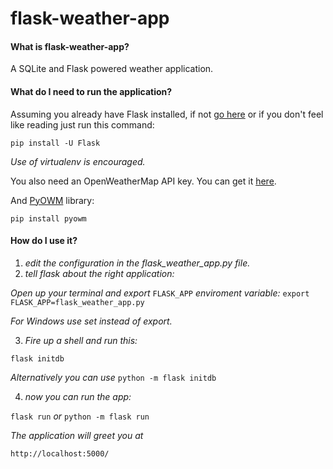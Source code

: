 # flask-weather-app


#### What is flask-weather-app?
A SQLite and Flask powered weather application.

#### What do I need to run the application?
Assuming you already have Flask installed, if not [go here](http://flask.pocoo.org/) or if you don't feel like reading just run this command:

`pip install -U Flask`

*Use of virtualenv is encouraged.*

You also need an OpenWeatherMap API key. You can get it [here](http://openweathermap.org/appid#get).

And [PyOWM](https://github.com/csparpa/pyowm) library:

`pip install pyowm`


#### How do I use it?

1. *edit the configuration in the flask_weather_app.py file.*
2. *tell flask about the right application:*

  *Open up your terminal and export* `FLASK_APP` *enviroment variable:* `export FLASK_APP=flask_weather_app.py`
  
  *For Windows use set instead of export.*
  
3. *Fire up a shell and run this:*

  `flask initdb`
  
  *Alternatively you can use* `python -m flask initdb`
  
4. *now you can run the app:*

  `flask run` *or* `python -m flask run`
  
  *The application will greet you at*
  
  `http://localhost:5000/`
 

